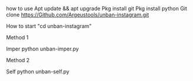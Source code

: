 how to use 
Apt update && apt upgrade 
Pkg install git 
Pkg install python 
Git clone https://Github.com/Argeustools/unban-instagram.git



How to start  "cd unban-instagram" 

Method 1

Imper python unban-imper.py

Method 2

Self python unban-self.py





